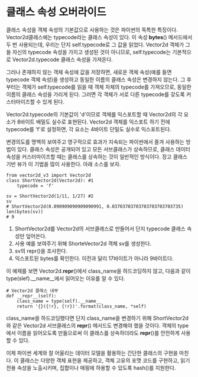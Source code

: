<!-- 
[UML클래스전략패턴](https://github.com/hyeonDD/fluent_python/blob/master/Part9/ex9-1/UML_class_diagram.png)
 -->
# 클래스 속성 오버라이드
클래스 속성을 객체 속성의 기본값으로 사용하는 것은 파이썬의 독특한 특징이다. Vector2d클래스에는 typecode라는 클래스 속성이 있다. 이 속성 __bytes__() 메서드에서 두 번 사용되는데, 우리는 단지 self.typecode로 그 값을 읽었다. Vector2d 객체가 그들 자신의 typecode 속성을 가지고 생성된 것이 아니므로, self.typecode는 기본적으로 Vector2d.typecode 클래스 속성을 가져온다.

그러나 존재하지 않는 객체 속성에 값을 저장하면, 새로운 객체 속성(예를 들면 typecode 객체 속성)을 생성하고 동일한 이름의 클래스 속성은 변경하지 않는다. 그 후부터는 객체가 self.typecode를 읽을 때 객체 자체의 typecode를 가져오므로, 동일한 이름의 클래스 속성을 가리게 된다. 그러면 각 객체가 서로 다른 typecode를 갖도록 커스터마이즈할 수 있게 된다.

Vector2d.typecode의 기본값이 'd'이므로 객체를 익스포트할 때 Vector2d의 각 요소가 8바이트 배밀도 실수로 표현된다. Vector2d 객체를 익스포트 하기 전에 typecode를 'f'로 설정하면, 각 요소는 4바이트 단밀도 실수로 익스포트된다.

변경의도를 명백히 보여주고 영구적으로 효과가 지속되는 파이썬에서 즐겨 사용하는 방법이 있다. 클래스 속성은 공개되어 있고 모든 서브클래스가 상속하므로, 클래스 데이터 속성을 커스터마이즈할 때는 클래스를 상속하는 것이 일반적인 방식이다. 장고 클래스 기반 뷰가 이 기법을 많이 사용한다. 아래 소스를 보자.
```
from vector2d_v3 import Vector2d
class ShortVector2d(Vector2d): #1
    typecode = 'f'

sv = ShortVector2d(1/11, 1/27) #2
sv
# ShortVector2d(0.090909090909090991, 0.03703703703703703703703735)
len(bytes(sv))
# 9
```
1. ShortVector2d를 Vector2d의 서브클래스로 만들어서 단지 typecode 클래스 속성만 덮어쓴다.
2. 사용 예를 보여주기 위해 ShorteVector2d 객체 sv를 생성한다.
3. sv의 repr()을 조사한다.
4. 익스포트된 bytes를 확인한다. 이전과 달리 17바이트가 아니라 9바이트다.

이 예제를 보면 Vector2d.__repr__()에서 class_name을 하드코딩하지 않고, 다음과 같이 type(slef).__name__에서 읽어오는 이유를 알 수 있다.
```
# Vector2d 클래스 내부
def __repr__(self):
    class_name = type(self).__name__
    return '{}({!r}, {!r})'.format(class_name, *self)
```
class_name을 하드코딩했다면 단지 class_name을 변경하기 위해 ShortVector2d와 같은 Vector2d 서브클래스의 __repr__() 메서드도 변경해야 했을 것이다. 객체의 type에서 이름을 읽어오도록 만듦으로써 이 클래스를 상속하더라도 __repr__()를 안전하게 사용할 수 있다.

이제 파이썬 세계와 잘 어울리는 데이터 모델을 활용하는 간단한 클래스의 구현을 마친다. 이 클래스는 다양한 객체 표현을 제공하고, 객체 고유의 포맷 코드를 구현하고, 읽기 전용 속성을 노출시키며, 집합이나 매핑에 하용할 수 있도록 hash()를 지원한다.